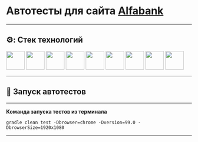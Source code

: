 # Автотесты для сайта [Alfabank](https://alfabank.ru)
____
## ⚙️: Стек технологий
<p>
<a href="https://www.java.com/"><img height="50" src="https://cdn.jsdelivr.net/gh/devicons/devicon/icons/java/java-original-wordmark.svg"></a>
<a href="https://www.jetbrains.com/idea/"><img height="50" src="https://upload.wikimedia.org/wikipedia/commons/9/9c/IntelliJ_IDEA_Icon.svg"></a>
<a href="https://gradle.org/"><img height="50" src="https://upload.wikimedia.org/wikipedia/commons/c/cb/Gradle_logo.png"></a>
<a href="https://selenide.org/"><img height="50" src="https://selenide.org/images/selenide-logo-big.png"></a>
<a href="https://aerokube.com/selenoid/"><img height="50" src="https://aerokube.com/selenoid/images/aerokube_logo.svg"></a>
<a href="https://www.jenkins.io/"><img height="50" src="https://upload.wikimedia.org/wikipedia/commons/thumb/e/e9/Jenkins_logo.svg/226px-Jenkins_logo.svg.png?20120629215426"></a>
<a href="https://junit.org/junit5/"><img height="50" src="https://junit.org/junit5/assets/img/junit5-logo.png"></a>
<a href="https://github.com/"><img height="50" src="https://github.githubassets.com/images/modules/logos_page/GitHub-Mark.png"></a>
<a href="https://web.telegram.org/"><img height="50" src="https://upload.wikimedia.org/wikipedia/commons/thumb/8/82/Telegram_logo.svg/768px-Telegram_logo.svg.png"></a>
</p>

____
## :rocket: Запуск автотестов
---
**Команда запуска тестов из терминала**
```
gradle clean test -Dbrowser=chrome -Dversion=99.0 -DbrowserSize=1920x1080
```
---
